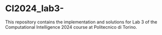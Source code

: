 # CI2024_lab3-
This repository contains the implementation and solutions for Lab 3 of the Computational Intelligence 2024 course at Politecnico di Torino.
